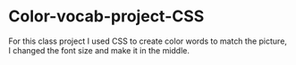 # Color-vocab-project-CSS
For this class project I used CSS to create color words to match the picture, I changed the font size and make it in the middle. 
